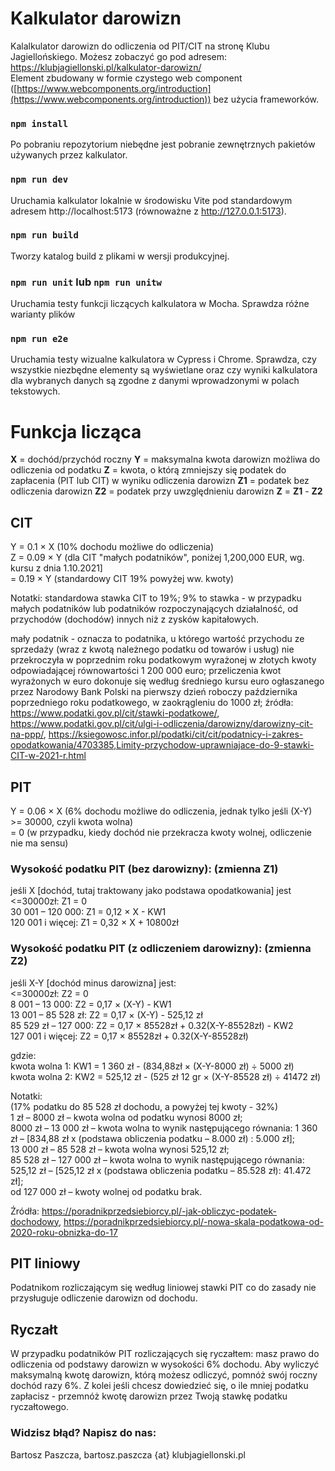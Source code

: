 # Kalkulator darowizn

Kalalkulator darowizn do odliczenia od PIT/CIT na stronę Klubu Jagiellońskiego. Możesz zobaczyć go pod adresem: https://klubjagiellonski.pl/kalkulator-darowizn/  
Element zbudowany w formie czystego web component ([https://www.webcomponents.org/introduction](https://www.webcomponents.org/introduction)) bez użycia frameworków.

### `npm install`

Po pobraniu repozytorium niebędne jest pobranie zewnętrznych pakietów używanych przez kalkulator.

### `npm run dev`

Uruchamia kalkulator lokalnie w środowisku Vite pod standardowym adresem http://localhost:5173 (równoważne z http://127.0.0.1:5173).

### `npm run build`

Tworzy katalog build z plikami w wersji produkcyjnej.

### `npm run unit` lub `npm run unitw`

Uruchamia testy funkcji liczących kalkulatora w Mocha. Sprawdza różne warianty plików

### `npm run e2e`

Uruchamia testy wizualne kalkulatora w Cypress i Chrome. Sprawdza, czy wszystkie niezbędne elementy są wyświetlane oraz czy wyniki kalkulatora dla wybranych danych są zgodne z danymi wprowadzonymi w polach tekstowych.

# Funkcja licząca

**X** = dochód/przychód roczny
**Y** = maksymalna kwota darowizn możliwa do odliczenia od podatku
**Z** = kwota, o którą zmniejszy się podatek do zapłacenia (PIT lub CIT) w wyniku odliczenia darowizn
**Z1** = podatek bez odliczenia darowizn
**Z2** = podatek przy uwzględnieniu darowizn
**Z** = **Z1** - **Z2**

## CIT

Y = 0.1 × X (10% dochodu możliwe do odliczenia)  
Z = 0.09 × Y (dla CIT "małych podatników", poniżej 1,200,000 EUR, wg. kursu z dnia 1.10.2021]  
 = 0.19 × Y (standardowy CIT 19% powyżej ww. kwoty)

Notatki: standardowa stawka CIT to 19%; 9% to stawka - w przypadku małych podatników lub podatników rozpoczynających działalność, od przychodów (dochodów) innych niż z zysków kapitałowych.

mały podatnik - oznacza to podatnika, u którego wartość przychodu ze sprzedaży (wraz z kwotą należnego podatku od towarów i usług) nie przekroczyła w poprzednim roku podatkowym wyrażonej w złotych kwoty odpowiadającej równowartości 1 200 000 euro; przeliczenia kwot wyrażonych w euro dokonuje się według średniego kursu euro ogłaszanego przez Narodowy Bank Polski na pierwszy dzień roboczy października poprzedniego roku podatkowego, w zaokrągleniu do 1000 zł;
źródła: https://www.podatki.gov.pl/cit/stawki-podatkowe/, https://www.podatki.gov.pl/cit/ulgi-i-odliczenia/darowizny/darowizny-cit-na-ppp/, https://ksiegowosc.infor.pl/podatki/cit/cit/podatnicy-i-zakres-opodatkowania/4703385,Limity-przychodow-uprawniajace-do-9-stawki-CIT-w-2021-r.html

## PIT

Y = 0.06 × X (6% dochodu możliwe do odliczenia, jednak tylko jeśli (X-Y) >= 30000, czyli kwota wolna)  
 = 0 (w przypadku, kiedy dochód nie przekracza kwoty wolnej, odliczenie nie ma sensu)

### Wysokość podatku PIT (bez darowizny): (zmienna Z1)

jeśli X [dochód, tutaj traktowany jako podstawa opodatkowania] jest  
<=30000zł: Z1 = 0  
30 001 – 120 000: Z1 = 0,12 × X - KW1  
120 001 i więcej: Z1 = 0,32 × X + 10800zł

### Wysokość podatku PIT (z odliczeniem darowizny): (zmienna Z2)

jeśli X-Y [dochód minus darowizna] jest:  
<=30000zł: Z2 = 0  
8 001 – 13 000: Z2 = 0,17 × (X-Y) - KW1  
13 001 – 85 528 zł: Z2 = 0,17 × (X-Y) - 525,12 zł  
85 529 zł – 127 000: Z2 = 0,17 × 85528zł + 0.32(X-Y-85528zł) - KW2  
127 001 i więcej: Z2 = 0,17 × 85528zł + 0.32(X-Y-85528zł)

gdzie:  
kwota wolna 1: KW1 = 1 360 zł - (834,88zł × (X-Y-8000 zł) ÷ 5000 zł)  
kwota wolna 2: KW2 = 525,12 zł - (525 zł 12 gr × (X-Y-85528 zł) ÷ 41472 zł)

Notatki:  
(17% podatku do 85 528 zł dochodu, a powyżej tej kwoty - 32%)  
1 zł – 8000 zł – kwota wolna od podatku wynosi 8000 zł;  
8000 zł – 13 000 zł – kwota wolna to wynik następującego równania: 1 360 zł – [834,88 zł x (podstawa obliczenia podatku – 8.000 zł) : 5.000 zł];  
13 000 zł – 85 528 zł – kwota wolna wynosi 525,12 zł;  
85 528 zł – 127 000 zł – kwota wolna to wynik następującego równania: 525,12 zł – [525,12 zł x (podstawa obliczenia podatku – 85.528 zł): 41.472 zł];  
od 127 000 zł – kwoty wolnej od podatku brak.

Źródła: https://poradnikprzedsiebiorcy.pl/-jak-obliczyc-podatek-dochodowy, https://poradnikprzedsiebiorcy.pl/-nowa-skala-podatkowa-od-2020-roku-obnizka-do-17

## PIT liniowy

Podatnikom rozliczającym się według liniowej stawki PIT co do zasady nie przysługuje odliczenie darowizn od dochodu.

## Ryczałt

W przypadku podatników PIT rozliczających się ryczałtem: masz prawo do odliczenia od podstawy darowizn w wysokości 6% dochodu. Aby wyliczyć maksymalną kwotę darowizn, którą możesz odliczyć, pomnóż swój roczny dochód razy 6%. Z kolei jeśli chcesz dowiedzieć się, o ile mniej podatku zapłacisz - przemnóż kwotę darowizn przez Twoją stawkę podatku ryczałtowego.

### Widzisz błąd? Napisz do nas:

Bartosz Paszcza, bartosz.paszcza {at} klubjagiellonski.pl

